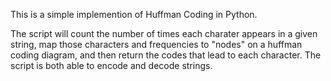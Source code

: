 This is a simple implemention of Huffman Coding in Python.

The script will count the number of times each charater appears in a given string, map those characters and frequencies to "nodes" on a huffman coding diagram, and then return the codes that lead to each character. The script is both able to encode and decode strings.
